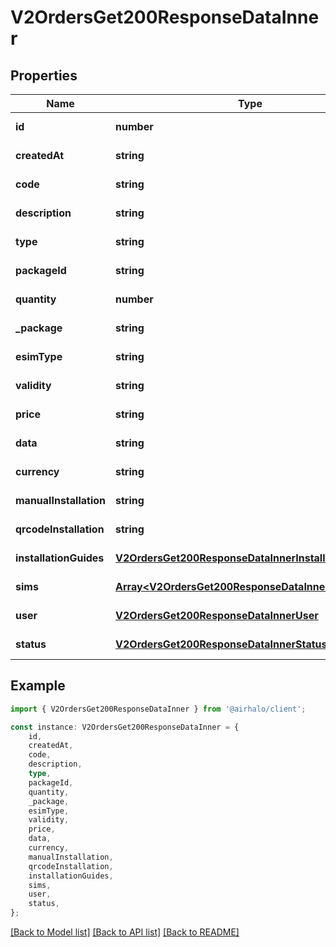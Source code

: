 # V2OrdersGet200ResponseDataInner


## Properties

Name | Type | Description | Notes
------------ | ------------- | ------------- | -------------
**id** | **number** |  | [default to undefined]
**createdAt** | **string** |  | [default to undefined]
**code** | **string** |  | [default to undefined]
**description** | **string** |  | [default to undefined]
**type** | **string** |  | [default to undefined]
**packageId** | **string** |  | [default to undefined]
**quantity** | **number** |  | [default to undefined]
**_package** | **string** |  | [default to undefined]
**esimType** | **string** |  | [default to undefined]
**validity** | **string** |  | [default to undefined]
**price** | **string** |  | [default to undefined]
**data** | **string** |  | [default to undefined]
**currency** | **string** |  | [default to undefined]
**manualInstallation** | **string** |  | [default to undefined]
**qrcodeInstallation** | **string** |  | [default to undefined]
**installationGuides** | [**V2OrdersGet200ResponseDataInnerInstallationGuides**](V2OrdersGet200ResponseDataInnerInstallationGuides.md) |  | [default to undefined]
**sims** | [**Array&lt;V2OrdersGet200ResponseDataInnerSimsInner&gt;**](V2OrdersGet200ResponseDataInnerSimsInner.md) |  | [default to undefined]
**user** | [**V2OrdersGet200ResponseDataInnerUser**](V2OrdersGet200ResponseDataInnerUser.md) |  | [default to undefined]
**status** | [**V2OrdersGet200ResponseDataInnerStatus**](V2OrdersGet200ResponseDataInnerStatus.md) |  | [default to undefined]

## Example

```typescript
import { V2OrdersGet200ResponseDataInner } from '@airhalo/client';

const instance: V2OrdersGet200ResponseDataInner = {
    id,
    createdAt,
    code,
    description,
    type,
    packageId,
    quantity,
    _package,
    esimType,
    validity,
    price,
    data,
    currency,
    manualInstallation,
    qrcodeInstallation,
    installationGuides,
    sims,
    user,
    status,
};
```

[[Back to Model list]](../README.md#documentation-for-models) [[Back to API list]](../README.md#documentation-for-api-endpoints) [[Back to README]](../README.md)
